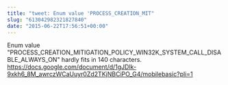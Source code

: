 ```yaml
---
title: "tweet: Enum value 'PROCESS_CREATION_MIT"
slug: "613042982321827840"
date: "2015-06-22T17:56:51+00:00"
---
```

Enum value "PROCESS_CREATION_MITIGATION_POLICY_WIN32K_SYSTEM_CALL_DISABLE_ALWAYS_ON" hardly fits in 140 characters. https://docs.google.com/document/d/1gJDlk-9xkh6_8M_awrczWCaUuyr0Zd2TKjNBCiPO_G4/mobilebasic?pli=1